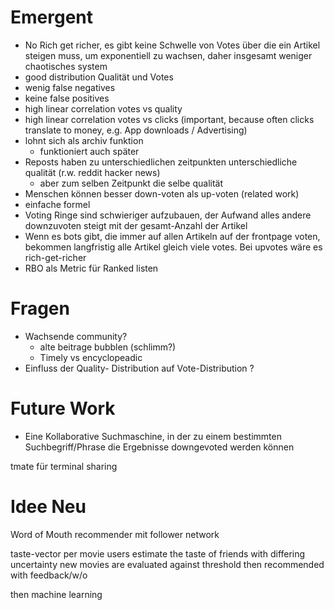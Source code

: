 # Emergent
- No Rich get richer, es gibt keine Schwelle von Votes über die ein Artikel steigen muss, um exponentiell zu wachsen, daher insgesamt weniger chaotisches system
- good distribution Qualität und Votes
- wenig false negatives
- keine false positives
- high linear correlation votes vs quality
- high linear correlation votes vs clicks (important, because often clicks translate to money, e.g. App downloads / Advertising)
- lohnt sich als archiv funktion
  - funktioniert auch später
- Reposts haben zu unterschiedlichen zeitpunkten unterschiedliche qualität (r.w. reddit hacker news)
  - aber zum selben Zeitpunkt die selbe qualität
- Menschen können besser down-voten als up-voten (related work)
- einfache formel
- Voting Ringe sind schwieriger aufzubauen, der Aufwand alles andere downzuvoten steigt mit der gesamt-Anzahl der Artikel
- Wenn es bots gibt, die immer auf allen Artikeln auf der frontpage voten, bekommen langfristig alle Artikel gleich viele votes. Bei upvotes wäre es rich-get-richer
- RBO als Metric für Ranked listen


# Fragen
- Wachsende community?
  - alte beitrage bubblen (schlimm?)
  - Timely vs encyclopeadic
- Einfluss der Quality- Distribution auf Vote-Distribution ?

# Future Work
- Eine Kollaborative Suchmaschine, in der zu einem bestimmten Suchbegriff/Phrase die Ergebnisse downgevoted werden können


tmate für terminal sharing



# Idee Neu

Word of Mouth recommender mit follower network

taste-vector per movie
users estimate the taste of friends with differing uncertainty
new movies are evaluated against threshold
then recommended
with feedback/w/o

then machine learning
